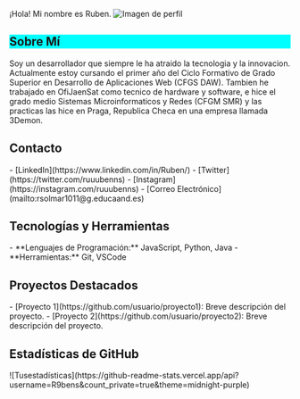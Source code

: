 ¡Hola! Mi nombre es Ruben.
![Imagen de perfil](https://url-de-tu-imagen.jpg)
<h2 style="background-color: aqua;">Sobre Mí</h2>
Soy un desarrollador que siempre le ha atraido la tecnologia y la innovacion.
Actualmente estoy cursando el primer año del Ciclo Formativo de Grado Superior en Desarrollo de Aplicaciones Web (CFGS DAW).
Tambien he trabajado en OfiJaenSat como tecnico de hardware y software, e hice el grado medio Sistemas Microinformaticos y Redes (CFGM SMR) y las practicas las hice en Praga, Republica Checa en una empresa llamada 3Demon.
<h2>Contacto</h2>
- [LinkedIn](https://www.linkedin.com/in/Ruben/)
- [Twitter](https://twitter.com/ruuubenns)
- [Instagram](https://instagram.com/ruuubenns)
- [Correo Electrónico](mailto:rsolmar1011@g.educaand.es)
<h2>Tecnologías y Herramientas</h2>
- **Lenguajes de Programación:** JavaScript, Python, Java
- **Herramientas:** Git, VSCode
<h2>Proyectos Destacados</h2>
- [Proyecto 1](https://github.com/usuario/proyecto1): Breve descripción
del proyecto.
- [Proyecto 2](https://github.com/usuario/proyecto2): Breve descripción
del proyecto.

<h2>Estadísticas de GitHub</h2>
![Tusestadísticas](https://github-readme-stats.vercel.app/api?username=R9bens&count_private=true&theme=midnight-purple)
